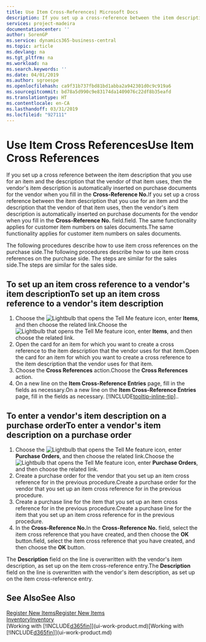 ```yaml
---
title: Use Item Cross-References| Microsoft Docs
description: If you set up a cross-reference between the item description that you use for an item and the description that the vendor of that item uses, then the vendor's item description is automatically inserted on purchase documents for the vendor when you fill in the **Cross-Reference No.** field.
services: project-madeira
documentationcenter: ''
author: SorenGP
ms.service: dynamics365-business-central
ms.topic: article
ms.devlang: na
ms.tgt_pltfrm: na
ms.workload: na
ms.search.keywords: ''
ms.date: 04/01/2019
ms.author: sgroespe
ms.openlocfilehash: ca9f31b737fbd81bd1abba2a942301d0c9c919a6
ms.sourcegitcommit: bd78a5d990c9e83174da1409076c22df8b35eafd
ms.translationtype: HT
ms.contentlocale: en-CA
ms.lasthandoff: 03/31/2019
ms.locfileid: "927111"
---
```

# <a name="use-item-cross-references"></a><span data-ttu-id="73ff7-104">Use Item Cross References</span><span class="sxs-lookup"><span data-stu-id="73ff7-104">Use Item Cross References</span></span>
<span data-ttu-id="73ff7-105">If you set up a cross reference between the item description that you use for an item and the description that the vendor of that item uses, then the vendor's item description is automatically inserted on purchase documents for the vendor when you fill in the **Cross-Reference No.**</span><span class="sxs-lookup"><span data-stu-id="73ff7-105">If you set up a cross reference between the item description that you use for an item and the description that the vendor of that item uses, then the vendor's item description is automatically inserted on purchase documents for the vendor when you fill in the **Cross-Reference No.**</span></span> <span data-ttu-id="73ff7-106">field.</span><span class="sxs-lookup"><span data-stu-id="73ff7-106">field.</span></span> <span data-ttu-id="73ff7-107">The same functionality applies for customer item numbers on sales documents.</span><span class="sxs-lookup"><span data-stu-id="73ff7-107">The same functionality applies for customer item numbers on sales documents.</span></span>

<span data-ttu-id="73ff7-108">The following procedures describe how to use item cross references on the purchase side.</span><span class="sxs-lookup"><span data-stu-id="73ff7-108">The following procedures describe how to use item cross references on the purchase side.</span></span> <span data-ttu-id="73ff7-109">The steps are similar for the sales side.</span><span class="sxs-lookup"><span data-stu-id="73ff7-109">The steps are similar for the sales side.</span></span>

## <a name="to-set-up-an-item-cross-reference-to-a-vendors-item-description"></a><span data-ttu-id="73ff7-110">To set up an item cross reference to a vendor's item description</span><span class="sxs-lookup"><span data-stu-id="73ff7-110">To set up an item cross reference to a vendor's item description</span></span>
1. <span data-ttu-id="73ff7-111">Choose the ![Lightbulb that opens the Tell Me feature](media/ui-search/search_small.png "Tell me what you want to do") icon, enter **Items**, and then choose the related link.</span><span class="sxs-lookup"><span data-stu-id="73ff7-111">Choose the ![Lightbulb that opens the Tell Me feature](media/ui-search/search_small.png "Tell me what you want to do") icon, enter **Items**, and then choose the related link.</span></span>
2. <span data-ttu-id="73ff7-112">Open the card for an item for which you want to create a cross reference to the item description that the vendor uses for that item.</span><span class="sxs-lookup"><span data-stu-id="73ff7-112">Open the card for an item for which you want to create a cross reference to the item description that the vendor uses for that item.</span></span>
3. <span data-ttu-id="73ff7-113">Choose the **Cross References** action.</span><span class="sxs-lookup"><span data-stu-id="73ff7-113">Choose the **Cross References** action.</span></span>
4. <span data-ttu-id="73ff7-114">On a new line on the **Item Cross-Reference Entries** page, fill in the fields as necessary.</span><span class="sxs-lookup"><span data-stu-id="73ff7-114">On a new line on the **Item Cross-Reference Entries** page, fill in the fields as necessary.</span></span> [!INCLUDE[tooltip-inline-tip](includes/tooltip-inline-tip_md.md)]<span data-ttu-id="73ff7-115">.</span><span class="sxs-lookup"><span data-stu-id="73ff7-115">.</span></span>

## <a name="to-enter-a-vendors-item-description-on-a-purchase-order"></a><span data-ttu-id="73ff7-116">To enter a vendor's item description on a purchase order</span><span class="sxs-lookup"><span data-stu-id="73ff7-116">To enter a vendor's item description on a purchase order</span></span>
1. <span data-ttu-id="73ff7-117">Choose the ![Lightbulb that opens the Tell Me feature](media/ui-search/search_small.png "Tell me what you want to do") icon, enter **Purchase Orders**, and then choose the related link.</span><span class="sxs-lookup"><span data-stu-id="73ff7-117">Choose the ![Lightbulb that opens the Tell Me feature](media/ui-search/search_small.png "Tell me what you want to do") icon, enter **Purchase Orders**, and then choose the related link.</span></span>
2. <span data-ttu-id="73ff7-118">Create a purchase order for the vendor that you set up an item cross reference for in the previous procedure.</span><span class="sxs-lookup"><span data-stu-id="73ff7-118">Create a purchase order for the vendor that you set up an item cross reference for in the previous procedure.</span></span>
3. <span data-ttu-id="73ff7-119">Create a purchase line for the item that you set up an item cross reference for in the previous procedure.</span><span class="sxs-lookup"><span data-stu-id="73ff7-119">Create a purchase line for the item that you set up an item cross reference for in the previous procedure.</span></span>
4. <span data-ttu-id="73ff7-120">In the **Cross-Reference No.**</span><span class="sxs-lookup"><span data-stu-id="73ff7-120">In the **Cross-Reference No.**</span></span> <span data-ttu-id="73ff7-121">field, select the item cross reference that you have created, and then choose the **OK** button.</span><span class="sxs-lookup"><span data-stu-id="73ff7-121">field, select the item cross reference that you have created, and then choose the **OK** button.</span></span>

<span data-ttu-id="73ff7-122">The **Description** field on the line is overwritten with the vendor's item description, as set up on the item cross-reference entry.</span><span class="sxs-lookup"><span data-stu-id="73ff7-122">The **Description** field on the line is overwritten with the vendor's item description, as set up on the item cross-reference entry.</span></span>

## <a name="see-also"></a><span data-ttu-id="73ff7-123">See Also</span><span class="sxs-lookup"><span data-stu-id="73ff7-123">See Also</span></span>
[<span data-ttu-id="73ff7-124">Register New Items</span><span class="sxs-lookup"><span data-stu-id="73ff7-124">Register New Items</span></span>](inventory-how-register-new-items.md)  
[<span data-ttu-id="73ff7-125">Inventory</span><span class="sxs-lookup"><span data-stu-id="73ff7-125">Inventory</span></span>](inventory-manage-inventory.md)  
<span data-ttu-id="73ff7-126">[Working with [!INCLUDE[d365fin](includes/d365fin_md.md)]](ui-work-product.md)</span><span class="sxs-lookup"><span data-stu-id="73ff7-126">[Working with [!INCLUDE[d365fin](includes/d365fin_md.md)]](ui-work-product.md)</span></span>
